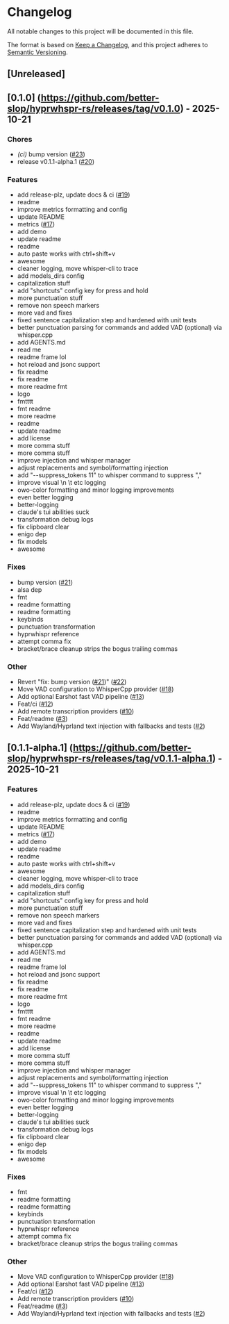 # Changelog

All notable changes to this project will be documented in this file.

The format is based on [Keep a Changelog](https://keepachangelog.com/en/1.0.0/), and this project adheres to [Semantic Versioning](https://semver.org/spec/v2.0.0.html).

## [Unreleased]
## [0.1.0] (https://github.com/better-slop/hyprwhspr-rs/releases/tag/v0.1.0) - 2025-10-21

### Chores
- *(ci)* bump version ([#23](https://github.com/better-slop/hyprwhspr-rs/pull/23))
- release v0.1.1-alpha.1 ([#20](https://github.com/better-slop/hyprwhspr-rs/pull/20))


### Features
- add release-plz, update docs & ci ([#19](https://github.com/better-slop/hyprwhspr-rs/pull/19))
- readme
- improve metrics formatting and config
- update README
- metrics ([#17](https://github.com/better-slop/hyprwhspr-rs/pull/17))
- add demo
- update readme
- readme
- auto paste works with ctrl+shift+v
- awesome
- cleaner logging, move whisper-cli to trace
- add models_dirs config
- capitalization stuff
- add "shortcuts" config key for press and hold
- more punctuation stuff
- remove non speech markers
- more vad and fixes
- fixed sentence capitalization step and hardened with unit tests
- better punctuation parsing for commands and added VAD (optional) via whisper.cpp
- add AGENTS.md
- read me
- readme frame lol
- hot reload and jsonc support
- fix readme
- fix readme
- more readme fmt
- logo
- fmtttt
- fmt readme
- more readme
- readme
- update readme
- add license
- more comma stuff
- more comma stuff
- improve injection and whisper manager
- adjust replacements and symbol/formatting injection
- add "--suppress_tokens 11" to whisper command to suppress ","
- improve visual \n \t etc logging
- owo-color formatting and minor logging improvements
- even better logging
- better-logging
- claude's tui abilities suck
- transformation debug logs
- fix clipboard clear
- enigo dep
- fix models
- awesome


### Fixes
- bump version ([#21](https://github.com/better-slop/hyprwhspr-rs/pull/21))
- alsa dep
- fmt
- readme formatting
- readme formatting
- keybinds
- punctuation transformation
- hyprwhispr reference
- attempt comma fix
- bracket/brace cleanup strips the bogus trailing commas


### Other
- Revert "fix: bump version ([#21](https://github.com/better-slop/hyprwhspr-rs/pull/21))" ([#22](https://github.com/better-slop/hyprwhspr-rs/pull/22))
- Move VAD configuration to WhisperCpp provider ([#18](https://github.com/better-slop/hyprwhspr-rs/pull/18))
- Add optional Earshot fast VAD pipeline ([#13](https://github.com/better-slop/hyprwhspr-rs/pull/13))
- Feat/ci ([#12](https://github.com/better-slop/hyprwhspr-rs/pull/12))
- Add remote transcription providers ([#10](https://github.com/better-slop/hyprwhspr-rs/pull/10))
- Feat/readme ([#3](https://github.com/better-slop/hyprwhspr-rs/pull/3))
- Add Wayland/Hyprland text injection with fallbacks and tests ([#2](https://github.com/better-slop/hyprwhspr-rs/pull/2))

## [0.1.1-alpha.1] (https://github.com/better-slop/hyprwhspr-rs/releases/tag/v0.1.1-alpha.1) - 2025-10-21

### Features
- add release-plz, update docs & ci ([#19](https://github.com/better-slop/hyprwhspr-rs/pull/19))
- readme
- improve metrics formatting and config
- update README
- metrics ([#17](https://github.com/better-slop/hyprwhspr-rs/pull/17))
- add demo
- update readme
- readme
- auto paste works with ctrl+shift+v
- awesome
- cleaner logging, move whisper-cli to trace
- add models_dirs config
- capitalization stuff
- add "shortcuts" config key for press and hold
- more punctuation stuff
- remove non speech markers
- more vad and fixes
- fixed sentence capitalization step and hardened with unit tests
- better punctuation parsing for commands and added VAD (optional) via whisper.cpp
- add AGENTS.md
- read me
- readme frame lol
- hot reload and jsonc support
- fix readme
- fix readme
- more readme fmt
- logo
- fmtttt
- fmt readme
- more readme
- readme
- update readme
- add license
- more comma stuff
- more comma stuff
- improve injection and whisper manager
- adjust replacements and symbol/formatting injection
- add "--suppress_tokens 11" to whisper command to suppress ","
- improve visual \n \t etc logging
- owo-color formatting and minor logging improvements
- even better logging
- better-logging
- claude's tui abilities suck
- transformation debug logs
- fix clipboard clear
- enigo dep
- fix models
- awesome


### Fixes
- fmt
- readme formatting
- readme formatting
- keybinds
- punctuation transformation
- hyprwhispr reference
- attempt comma fix
- bracket/brace cleanup strips the bogus trailing commas


### Other
- Move VAD configuration to WhisperCpp provider ([#18](https://github.com/better-slop/hyprwhspr-rs/pull/18))
- Add optional Earshot fast VAD pipeline ([#13](https://github.com/better-slop/hyprwhspr-rs/pull/13))
- Feat/ci ([#12](https://github.com/better-slop/hyprwhspr-rs/pull/12))
- Add remote transcription providers ([#10](https://github.com/better-slop/hyprwhspr-rs/pull/10))
- Feat/readme ([#3](https://github.com/better-slop/hyprwhspr-rs/pull/3))
- Add Wayland/Hyprland text injection with fallbacks and tests ([#2](https://github.com/better-slop/hyprwhspr-rs/pull/2))

